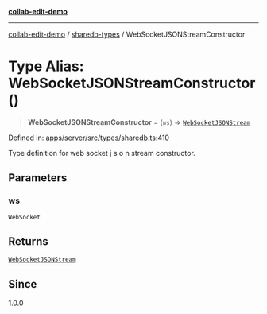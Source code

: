 [**collab-edit-demo**](../../README.md)

***

[collab-edit-demo](../../README.md) / [sharedb-types](../README.md) / WebSocketJSONStreamConstructor

# Type Alias: WebSocketJSONStreamConstructor()

> **WebSocketJSONStreamConstructor** = (`ws`) => [`WebSocketJSONStream`](WebSocketJSONStream.md)

Defined in: [apps/server/src/types/sharedb.ts:410](https://github.com/austyle-io/pub-sub-demo/blob/00b2f1e9b947d5e964db5c3be9502513c4374263/apps/server/src/types/sharedb.ts#L410)

Type definition for web socket j s o n stream constructor.

## Parameters

### ws

`WebSocket`

## Returns

[`WebSocketJSONStream`](WebSocketJSONStream.md)

## Since

1.0.0

